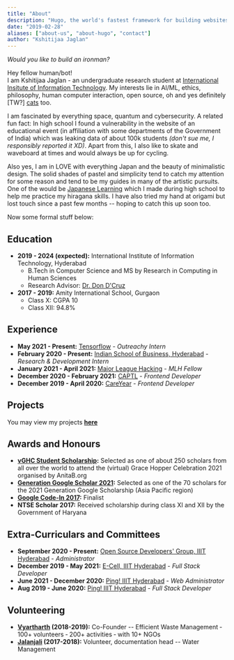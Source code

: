 ```yaml
---
title: "About"
description: "Hugo, the world's fastest framework for building websites"
date: "2019-02-28"
aliases: ["about-us", "about-hugo", "contact"]
author: "Kshitijaa Jaglan"
---
```


*Would you like to build an ironman?*

Hey fellow human/bot!\
I am Kshitijaa Jaglan - an undergraduate research student at [International Insitute of Information Technology](https://www.iiit.ac.in/). My interests lie in AI/ML, ethics, philosophy, human computer interaction, open source, oh and yes definitely \[TW?\] [cats](https://cataas.com/cat/gif) too.

I am fascinated by everything space, quantum and cybersecurity. A related fun fact: In high school I found a vulnerability in the website of an educational event (in affiliation with some departments of the Government of India) which was leaking data of about 100k students *(don't sue me, I responsibly reported it XD)*. Apart from this, I also like to skate and waveboard at times and would always be up for cycling.

Also yes, I am in LOVE with everything Japan and the beauty of minimalistic design. The solid shades of pastel and simplicity tend to catch my attention for some reason and tend to be my guides in many of the artistic pursuits. One of the would be [Japanese Learning](https://deutranium.github.io/Japanese-Practice/) which I made during high school to help me practice my hiragana skills. I have also tried my hand at origami but lost touch since a past few months -- hoping to catch this up soon too.

Now some formal stuff below:

## Education
- **2019 - 2024 (expected):** International Institute of Information Technology, Hyderabad
    - B.Tech in Computer Science and MS by Research in Computing in Human Sciences
    - Research Advisor: [Dr. Don D'Cruz](https://scholar.google.co.in/citations?user=0QUaN5AAAAAJ&hl=en)
- **2017 - 2019:** Amity International School, Gurgaon
    - Class X: CGPA 10
    - Class XII: 94.8%

## Experience
- **May 2021 - Present:** [Tensorflow](https://www.outreachy.org/alums/2021-05/) - *Outreachy Intern*
- **February 2020 - Present:** [Indian School of Business, Hyderabad](https://diri.isb.edu/en/our-people.html) - *Research & Development Intern*
- **January 2021 - April 2021:** [Major League Hacking](https://fellowship.mlh.io/) - *MLH Fellow*
- **December 2020 - February 2021:** [CAPTL](https://www.linkedin.com/company/captl/about/) - *Frontend Developer*
- **December 2019 - April 2020:** [CareYear](https://github.com/careyear) - *Frontend Developer*

## Projects
You may view my projects **[here](/projects)**

## Awards and Honours
- **[vGHC Student Scholarship](https://ghc.anitab.org/attend/scholarships/academics/):** Selected as one of about 250 scholars from all over the world to attend the (virtual) Grace Hopper Celebration 2021 organised by AnitaB.org
- **[Generation Google Scholar 2021](https://buildyourfuture.withgoogle.com/scholarships/generation-google-scholarship-apac/):** Selected as one of the 70 scholars for the 2021 Generation Google Scholarship (Asia Pacific region)
- **[Google Code-In 2017](https://drive.google.com/file/d/0B11f3dEvKGEJSHM0NkVnMjVFaHotWUxVWmtZcmZYTHFMbnp3/view?usp=sharing):** Finalist
- **NTSE Scholar 2017:** Received scholarship during class XI and XII by the Government of Haryana

## Extra-Curriculars and Committees
- **September 2020 - Present:** [Open Source Developers' Group, IIIT Hyderabad](https://github.com/OSDG-IIITH) - *Administrator*
- **December 2019 - May 2021:** [E-Cell, IIIT Hyderabad](https://ecell.iiit.ac.in/) - *Full Stack Developer*
- **June 2021 - December 2020:** [Ping! IIIT Hyderabad](https://pingiiit.org/) - *Web Administrator*
- **Aug 2019 - June 2020:** [Ping! IIIT Hyderabad](https://pingiiit.org/) - *Full Stack Developer*

## Volunteering
- **[Vyartharth](https://www.facebook.com/vyartharthYP/) (2018-2019):** Co-Founder -- Efficient Waste Management ‑ 100+ volunteers ‑ 200+ activities ‑ with 10+ NGOs
- **[Jalanjali](https://www.facebook.com/Jalanjali) (2017-2018):** Volunteer, documentation head -- Water Management

